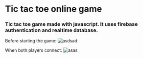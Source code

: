 # Tic tac toe online game
### Tic tac toe game made with javascript. It uses firebase authentication and realtime database.


Before starting the game:
![asdsad](https://github.com/user-attachments/assets/0dfa4845-0588-4f50-81bf-fc0e066a59ab)

When both players connect:
![asas](https://github.com/user-attachments/assets/acc5aea9-9e0e-461c-bd65-71b3f221f696)
